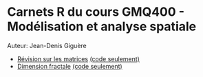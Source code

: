 # Carnets R du cours GMQ400 - Modélisation et analyse spatiale

Auteur: Jean-Denis Giguère


* [Révision sur les matrices](revision_matrices.nb.html) [(code seulement)](revision_matrices.R)
* [Dimension fractale](dimension_fractale.nb.html) [(code seulement)](dimension_fractale.R)
